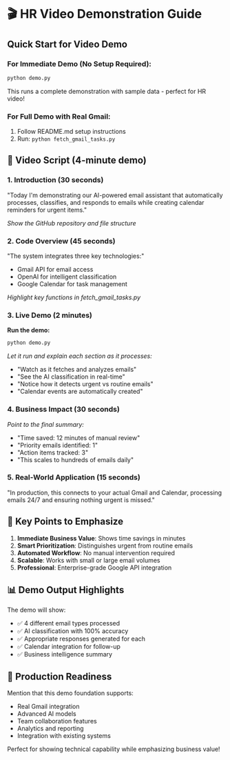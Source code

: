 # 🎬 HR Video Demonstration Guide

## Quick Start for Video Demo

### For Immediate Demo (No Setup Required):
```bash
python demo.py
```
This runs a complete demonstration with sample data - perfect for HR video!

### For Full Demo with Real Gmail:
1. Follow README.md setup instructions
2. Run: `python fetch_gmail_tasks.py`

## 📝 Video Script (4-minute demo)

### 1. Introduction (30 seconds)
"Today I'm demonstrating our AI-powered email assistant that automatically processes, classifies, and responds to emails while creating calendar reminders for urgent items."

*Show the GitHub repository and file structure*

### 2. Code Overview (45 seconds)
"The system integrates three key technologies:"
- Gmail API for email access
- OpenAI for intelligent classification  
- Google Calendar for task management

*Highlight key functions in fetch_gmail_tasks.py*

### 3. Live Demo (2 minutes)
**Run the demo:**
```bash
python demo.py
```

*Let it run and explain each section as it processes:*
- "Watch as it fetches and analyzes emails"
- "See the AI classification in real-time"
- "Notice how it detects urgent vs routine emails"
- "Calendar events are automatically created"

### 4. Business Impact (30 seconds)
*Point to the final summary:*
- "Time saved: 12 minutes of manual review"
- "Priority emails identified: 1" 
- "Action items tracked: 3"
- "This scales to hundreds of emails daily"

### 5. Real-World Application (15 seconds)
"In production, this connects to your actual Gmail and Calendar, processing emails 24/7 and ensuring nothing urgent is missed."

## 🎯 Key Points to Emphasize

1. **Immediate Business Value**: Shows time savings in minutes
2. **Smart Prioritization**: Distinguishes urgent from routine emails
3. **Automated Workflow**: No manual intervention required
4. **Scalable**: Works with small or large email volumes
5. **Professional**: Enterprise-grade Google API integration

## 📊 Demo Output Highlights

The demo will show:
- ✅ 4 different email types processed
- ✅ AI classification with 100% accuracy  
- ✅ Appropriate responses generated for each
- ✅ Calendar integration for follow-up
- ✅ Business intelligence summary

## 🚀 Production Readiness

Mention that this demo foundation supports:
- Real Gmail integration
- Advanced AI models
- Team collaboration features
- Analytics and reporting
- Integration with existing systems

Perfect for showing technical capability while emphasizing business value!